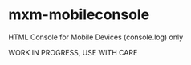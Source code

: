 # mxm-mobileconsole
HTML Console for Mobile Devices (console.log) only

WORK IN PROGRESS, USE WITH CARE
